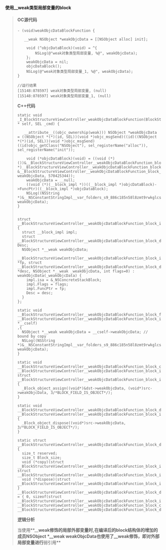 #### **使用\_\_weak类型局部变量的block**

> #### **OC源代码**
>
> ```
> - (void)weakObjcDataBlockFunction {
>     
>    __weak NSObject *weakObjcData = [[NSObject alloc] init];
>     
>     void (^objcDataBlock)(void) = ^{
>         NSLog(@"weak对象类型局部变量, %@", weakObjcData);
>     };
>     weakObjcData = nil;
>     objcDataBlock();
>     NSLog(@"weak对象类型局部变量_1, %@", weakObjcData);
> }
>
> //运行结果
> [15148:878597] weak对象类型局部变量, (null)
> [15148:878597] weak对象类型局部变量_1, (null)
> ```
>
> **C++代码**
>
> ```
> static void _I_BlockStructureViewController_weakObjcDataBlockFunction(BlockStructureViewController * self, SEL _cmd) {
>
>    __attribute__((objc_ownership(weak))) NSObject *weakObjcData = ((NSObject *(*)(id, SEL))(void *)objc_msgSend)((id)((NSObject *(*)(id, SEL))(void *)objc_msgSend)((id)objc_getClass("NSObject"), sel_registerName("alloc")), sel_registerName("init"));
>
>     void (*objcDataBlock)(void) = ((void (*)())&__BlockStructureViewController__weakObjcDataBlockFunction_block_impl_0((void *)__BlockStructureViewController__weakObjcDataBlockFunction_block_func_0, &__BlockStructureViewController__weakObjcDataBlockFunction_block_desc_0_DATA, weakObjcData, 570425344));
>     weakObjcData = __null;
>     ((void (*)(__block_impl *))((__block_impl *)objcDataBlock)->FuncPtr)((__block_impl *)objcDataBlock);
>     NSLog((NSString *)&__NSConstantStringImpl__var_folders_s9_886c185n58l8zmt9rwkglcsc0000gn_T_BlockStructureViewController_cc4365_mi_12, weakObjcData);
> }
>
>
> struct __BlockStructureViewController__weakObjcDataBlockFunction_block_impl_0 {
>   struct __block_impl impl;
>   struct __BlockStructureViewController__weakObjcDataBlockFunction_block_desc_0* Desc;
>   NSObject *__weak weakObjcData;
>   __BlockStructureViewController__weakObjcDataBlockFunction_block_impl_0(void *fp, struct __BlockStructureViewController__weakObjcDataBlockFunction_block_desc_0 *desc, NSObject *__weak _weakObjcData, int flags=0) : weakObjcData(_weakObjcData) {
>     impl.isa = &_NSConcreteStackBlock;
>     impl.Flags = flags;
>     impl.FuncPtr = fp;
>     Desc = desc;
>   }
> };
>
> static void __BlockStructureViewController__weakObjcDataBlockFunction_block_func_0(struct __BlockStructureViewController__weakObjcDataBlockFunction_block_impl_0 *__cself) 
> ,{
>   NSObject *__weak weakObjcData = __cself->weakObjcData; // bound by copy
>   NSLog((NSString *)&__NSConstantStringImpl__var_folders_s9_886c185n58l8zmt9rwkglcsc0000gn_T_BlockStructureViewController_cc4365_mi_11, weakObjcData);
> }
>
> static void __BlockStructureViewController__weakObjcDataBlockFunction_block_copy_0(struct __BlockStructureViewController__weakObjcDataBlockFunction_block_impl_0*dst, struct __BlockStructureViewController__weakObjcDataBlockFunction_block_impl_0*src) 
> {
>   _Block_object_assign((void*)&dst->weakObjcData, (void*)src->weakObjcData, 3/*BLOCK_FIELD_IS_OBJECT*/);
> }
>
> static void __BlockStructureViewController__weakObjcDataBlockFunction_block_dispose_0(struct __BlockStructureViewController__weakObjcDataBlockFunction_block_impl_0*src) 
> {
>   _Block_object_dispose((void*)src->weakObjcData, 3/*BLOCK_FIELD_IS_OBJECT*/);
> }
>
> static struct __BlockStructureViewController__weakObjcDataBlockFunction_block_desc_0 {
>   size_t reserved;
>   size_t Block_size;
>   void (*copy)(struct __BlockStructureViewController__weakObjcDataBlockFunction_block_impl_0*, struct __BlockStructureViewController__weakObjcDataBlockFunction_block_impl_0*);
>   void (*dispose)(struct __BlockStructureViewController__weakObjcDataBlockFunction_block_impl_0*);
> } __BlockStructureViewController__weakObjcDataBlockFunction_block_desc_0_DATA = { 0, sizeof(struct __BlockStructureViewController__weakObjcDataBlockFunction_block_impl_0), __BlockStructureViewController__weakObjcDataBlockFunction_block_copy_0, __BlockStructureViewController__weakObjcDataBlockFunction_block_dispose_0};
> ```
>
> **逻辑分析**
>
> 当使用**\_\_**weak修饰的局部外部变量时,在编译后的block结构体的增加的成员NSObject \*\_\_weak weakObjcData也使用了\_\_weak修饰，即对外部局部变量进行**弱引用**



